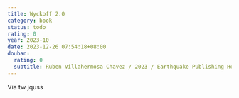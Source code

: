 ```yaml
---
title: Wyckoff 2.0
category: book
status: todo
rating: 0
year: 2023-10
date: 2023-12-26 07:54:18+08:00
douban:
  rating: 0
  subtitle: Ruben Villahermosa Chavez / 2023 / Earthquake Publishing House
---
```


Via tw jquss
